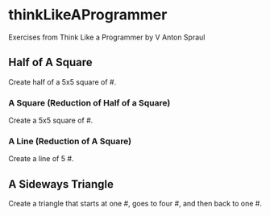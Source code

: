 # thinkLikeAProgrammer
Exercises from Think Like a Programmer by V Anton Spraul

## Half of A Square
Create half of a 5x5 square of #.

### A Square (Reduction of Half of a Square)
Create a 5x5 square of #.

### A Line (Reduction of A Square)
Create a line of 5 #.

## A Sideways Triangle
Create a triangle that starts at one #, goes to four #, and then back to one #.
